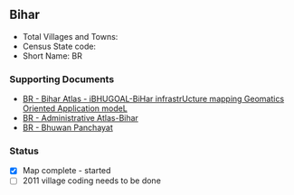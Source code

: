 ## Bihar

* Total Villages and Towns: 
* Census State code: 
* Short Name: BR

### Supporting Documents
- [BR - Bihar Atlas -  iBHUGOAL-BiHar infrastrUcture mapping Geomatics Oriented Application modeL](http://gis.bih.nic.in/Map/BiharMap.aspx)
- [BR - Administrative Atlas-Bihar](http://www.censusindia.gov.in/2011census/maps/atlas/Bihar.html)
- [BR - Bhuwan Panchayat](http://www.bhuvan-panchayat.nrsc.gov.in/#SISDP)

### Status
- [x] Map complete - started 
- [ ] 2011 village coding needs to be done
